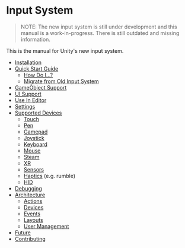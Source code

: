 # Input System

>NOTE: The new input system is still under development and this manual is a work-in-progress. There is still outdated and missing information.

This is the manual for Unity's new input system.

* [Installation](Installation.md)
* [Quick Start Guide](QuickStartGuide.md)
    * [How Do I...?](HowDoI.md)
    * [Migrate from Old Input System](Migration.md)
* [GameObject Support](PlayerInput.md)
* [UI Support](UISupport.md)
* [Use In Editor](UseInEditor.md)
* [Settings](Settings.md)
* [Supported Devices](SupportedDevices.md)
    * [Touch](Touch.md)
    * [Pen](Pen.md)
    * [Gamepad](Gamepad.md)
    * [Joystick](Joystick.md)
    * [Keyboard](Keyboard.md)
    * [Mouse](Mouse.md)
    * [Steam](Steam.md)
    * [XR](XR.md)
    * [Sensors](Sensors.md)
    * [Haptics](Haptics.md) (e.g. rumble)
    * [HID](HID.md)
* [Debugging](Debugging.md)
* [Architecture](Architecture.md)
    * [Actions](Actions.md)
    * [Devices](Devices.md)
    * [Events](Events.md)
    * [Layouts](Layouts.md)
    * [User Management](UserManagement.md)
* [Future](Future.md)
* [Contributing](Contributing.md)
